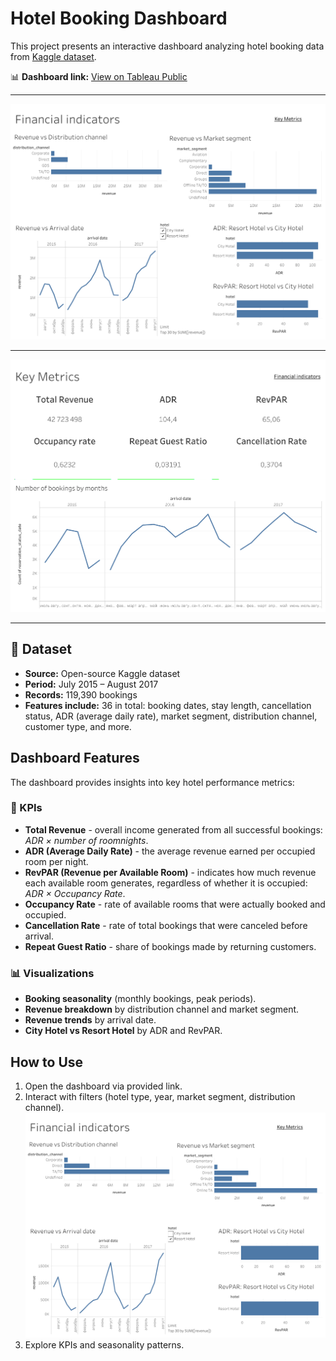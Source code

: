 # Hotel Booking Dashboard

This project presents an interactive dashboard analyzing hotel booking data from [Kaggle dataset](https://www.kaggle.com/datasets/mojtaba142/hotel-booking).

📊 **Dashboard link:** [View on Tableau Public](https://public.tableau.com/views/Hotelbookingdashboard_17559850158160/Dashboard2?:language=en-US&:sid=&:redirect=auth&:display_count=n&:origin=viz_share_link)

---

![financial-indicators](https://github.com/sarrtr/hotel-booking-dashboard/blob/main/images/financial-indicators.png?raw=true)

---

![key-metrics](https://github.com/sarrtr/hotel-booking-dashboard/blob/main/images/key-metrics.png?raw=true)

---

## 📂 Dataset
- **Source:** Open-source Kaggle dataset  
- **Period:** July 2015 – August 2017  
- **Records:** 119,390 bookings
- **Features include:** 36 in total: booking dates, stay length, cancellation status, ADR (average daily rate), market segment, distribution channel, customer type, and more.  

##  Dashboard Features
The dashboard provides insights into key hotel performance metrics:

### 🔑 KPIs
- **Total Revenue** - overall income generated from all successful bookings: *ADR × number of roomnights*.
- **ADR (Average Daily Rate)** - the average revenue earned per occupied room per night.
- **RevPAR (Revenue per Available Room)** - indicates how much revenue each available room generates, regardless of whether it is occupied: *ADR × Occupancy Rate*.
- **Occupancy Rate** - rate of available rooms that were actually booked and occupied.
- **Cancellation Rate** - rate of total bookings that were canceled before arrival.
- **Repeat Guest Ratio** - share of bookings made by returning customers.

### 📊 Visualizations

- **Booking seasonality** (monthly bookings, peak periods).
- **Revenue breakdown** by distribution channel and market segment.
- **Revenue trends** by arrival date.
- **City Hotel vs Resort Hotel** by ADR and RevPAR.

## How to Use
1. Open the dashboard via provided link.
2. Interact with filters (hotel type, year, market segment, distribution channel).  
![financial-indicators-filter](https://github.com/sarrtr/hotel-booking-dashboard/blob/main/images/financial-indicators-filter.png?raw=true)
3. Explore KPIs and seasonality patterns.
